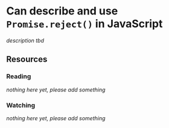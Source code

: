 # Can describe and use `Promise.reject()` in JavaScript
_description tbd_
## Resources
### Reading
_nothing here yet, please add something_
### Watching
_nothing here yet, please add something_
